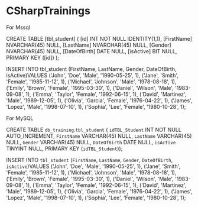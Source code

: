 # CSharpTrainings

For Mssql

CREATE TABLE [tbl_student] (
  [id] INT NOT NULL IDENTITY(1,1),
  [FirstName] NVARCHAR(45) NULL,
  [LastName] NVARCHAR(45) NULL,
  [Gender] NVARCHAR(45) NULL,
  [DateOfBirth] DATE NULL,
  [isActive] BIT NULL,
  PRIMARY KEY ([id])
);

INSERT INTO tbl_student (FirstName, LastName, Gender, DateOfBirth, isActive)VALUES ('John', 'Doe', 'Male', '1990-05-25', 1), ('Jane', 'Smith', 'Female', '1985-11-12', 1), ('Michael', 'Johnson', 'Male', '1978-08-18', 1), ('Emily', 'Brown', 'Female', '1995-03-30', 1), ('Daniel', 'Wilson', 'Male', '1983-09-08', 1), ('Emma', 'Taylor', 'Female', '1992-06-15', 1), ('David', 'Martinez', 'Male', '1989-12-05', 1), ('Olivia', 'Garcia', 'Female', '1976-04-22', 1), ('James', 'Lopez', 'Male', '1998-07-10', 1), ('Sophia', 'Lee', 'Female', '1980-10-28', 1);



For MySQL

CREATE TABLE `db_training`.`tbl_student` (
  `idTBL_Student` INT NOT NULL AUTO_INCREMENT,
  `FirstName` VARCHAR(45) NULL,
  `LastName` VARCHAR(45) NULL,
  `Gender` VARCHAR(45) NULL,
  `DateOfBirth` DATE NULL,
  `isActive` TINYINT NULL,
  PRIMARY KEY (`idTBL_Student`));

INSERT INTO `tbl_student` (`FirstName`, `LastName`, `Gender`, `DateOfBirth`, `isActive`)VALUES ('John', 'Doe', 'Male', '1990-05-25', 1), ('Jane', 'Smith', 'Female', '1985-11-12', 1), ('Michael', 'Johnson', 'Male', '1978-08-18', 1), ('Emily', 'Brown', 'Female', '1995-03-30', 1), ('Daniel', 'Wilson', 'Male', '1983-09-08', 1), ('Emma', 'Taylor', 'Female', '1992-06-15', 1), ('David', 'Martinez', 'Male', '1989-12-05', 1), ('Olivia', 'Garcia', 'Female', '1976-04-22', 1), ('James', 'Lopez', 'Male', '1998-07-10', 1), ('Sophia', 'Lee', 'Female', '1980-10-28', 1);
